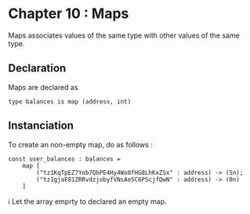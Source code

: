 # Chapter 10 : Maps

Maps associates values of the same type with other values of the same type.

## Declaration

Maps are declared as

```
type balances is map (address, int)
```

## Instanciation

To create an non-empty map, do as follows :

```
const user_balances : balances =
    map [
        ("tz1KqTpEZ7Yob7QbPE4Hy4Wo8fHG8LhKxZSx" : address) -> (5n);
        ("tz1gjaF81ZRRvdzjobyfVNsAeSC6PScjfQwN" : address) -> (0n)
    ]
```

ℹ️ Let the array emprty to declared an empty map.
